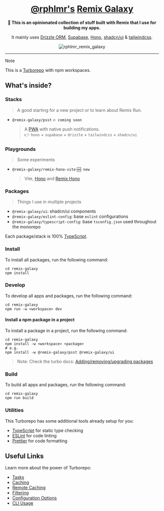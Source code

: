 <div align="center">
  <h1 align="center"><a href="https://twitter.com/rphlmr" >@rphlmr's</a> <a href="https://remix.run">Remix Galaxy</a></h1>
  <strong align="center">
    👋 This is an opinionated collection of stuff built with Remix that I use for building my apps.
  </strong>
  <p>
   It mainly uses <a href="https://orm.drizzle.team">Drizzle ORM</a>, <a href="https://supabase.com">Supabase</a>, <a href="https://hono.dev/">Hono</a>, <a href="https://ui.shadcn.com/">shadcn/ui</a> & <a href="https://tailwindcss.com/">tailwindcss</a>.
  </p>
</div>

<div align="center">
  <img src="https://github.com/rphlmr/supa-fly-stack/assets/20722140/06a0310e-f97b-4cd9-9eaa-e380c4d184bf" alt="rphlmr_remix_galaxy" />
</div>

---

> [!NOTE]
> This is a [Turborepo](https://turbo.build/repo) with npm workspaces.

## What's inside?

### Stacks

> A good starting for a new project or to learn about Remix Run.

-   `@remix-galaxy/psst` `🔥 coming soon`
    > A [PWA](https://github.com/remix-pwa/monorepo) with native push notifications.
    > <br />
    > 👉 `hono` + `supabase` + `drizzle` + `tailwindcss` + `shadcn/ui`

### Playgrounds

> Some experiments

-   `@remix-galaxy/remix-hono-vite` `🆕 new`
    > Vite, [Hono](https://hono.dev) and [Remix Hono](https://github.com/sergiodxa/remix-hono)

### Packages

> Things I use in multiple projects

-   `@remix-galaxy/ui`: shadcn/ui components
-   `@remix-galaxy/eslint-config`: base `eslint` configurations
-   `@remix-galaxy/typescript-config`: base `tsconfig.json` used throughout the monorepo

Each package/stack is 100% [TypeScript](https://www.typescriptlang.org/).

### Install

To install all packages, run the following command:

```
cd remix-galaxy
npm install
```

### Develop

To develop all apps and packages, run the following command:

```
cd remix-galaxy
npm run -w <workspace> dev
```

#### Install a npm package in a project

To install a package in a project, run the following command:

```
cd remix-galaxy
npm install -w <workspace> <package>
# e.g.
npm install -w @remix-galaxy/psst @remix-galaxy/ui
```

> Note: Check the turbo docs: [Adding/removing/upgrading packages](https://turbo.build/repo/docs/handbook/package-installation#addingremovingupgrading-packages)

### Build

To build all apps and packages, run the following command:

```
cd remix-galaxy
npm run build
```

### Utilities

This Turborepo has some additional tools already setup for you:

-   [TypeScript](https://www.typescriptlang.org/) for static type checking
-   [ESLint](https://eslint.org/) for code linting
-   [Prettier](https://prettier.io) for code formatting

## Useful Links

Learn more about the power of Turborepo:

-   [Tasks](https://turbo.build/repo/docs/core-concepts/monorepos/running-tasks)
-   [Caching](https://turbo.build/repo/docs/core-concepts/caching)
-   [Remote Caching](https://turbo.build/repo/docs/core-concepts/remote-caching)
-   [Filtering](https://turbo.build/repo/docs/core-concepts/monorepos/filtering)
-   [Configuration Options](https://turbo.build/repo/docs/reference/configuration)
-   [CLI Usage](https://turbo.build/repo/docs/reference/command-line-reference)
